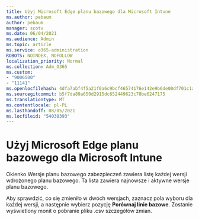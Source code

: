 ```yaml
---
title: Użyj Microsoft Edge planu bazowego dla Microsoft Intune
ms.author: pebaum
author: pebaum
manager: scotv
ms.date: 06/04/2021
ms.audience: Admin
ms.topic: article
ms.service: o365-administration
ROBOTS: NOINDEX, NOFOLLOW
localization_priority: Normal
ms.collection: Adm_O365
ms.custom:
- "9006500"
- "11141"
ms.openlocfilehash: 4dfa7abf4f5a21f0a6c9bcf46574176e142e9b6de00df701c1a0d3178ac58bd0
ms.sourcegitcommit: b5f7da89a650d2915dc652449623c78be6247175
ms.translationtype: MT
ms.contentlocale: pl-PL
ms.lasthandoff: 08/05/2021
ms.locfileid: "54030393"
---
```

# <a name="use-microsoft-edge-baseline-settings-for-microsoft-intune"></a>Użyj Microsoft Edge planu bazowego dla Microsoft Intune

Okienko Wersje planu bazowego zabezpieczeń zawiera listę każdej wersji wdrożonego planu bazowego. Ta lista zawiera najnowsze i aktywne wersje planu bazowego.

Aby sprawdzić, co się zmieniło w dwóch wersjach, zaznacz pola wyboru dla każdej wersji, a następnie wybierz pozycję **Porównaj linie bazowe**. Zostanie wyświetlony monit o pobranie pliku .csv szczegółów zmian.